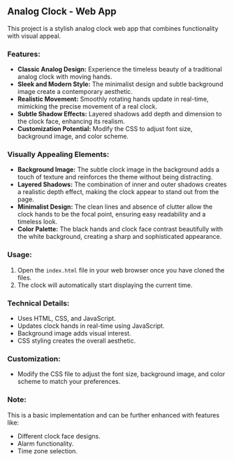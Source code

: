 ## Analog Clock - Web App

This project is a stylish analog clock web app that combines functionality with visual appeal.

### Features:

- **Classic Analog Design:** Experience the timeless beauty of a traditional analog clock with moving hands.
- **Sleek and Modern Style:** The minimalist design and subtle background image create a contemporary aesthetic.
- **Realistic Movement:** Smoothly rotating hands update in real-time, mimicking the precise movement of a real clock.
- **Subtle Shadow Effects:** Layered shadows add depth and dimension to the clock face, enhancing its realism.
- **Customization Potential:** Modify the CSS to adjust font size, background image, and color scheme.

### Visually Appealing Elements:

- **Background Image:** The subtle clock image in the background adds a touch of texture and reinforces the theme without being distracting.
- **Layered Shadows:** The combination of inner and outer shadows creates a realistic depth effect, making the clock appear to stand out from the page.
- **Minimalist Design:** The clean lines and absence of clutter allow the clock hands to be the focal point, ensuring easy readability and a timeless look.
- **Color Palette:** The black hands and clock face contrast beautifully with the white background, creating a sharp and sophisticated appearance.

### Usage:

1. Open the `index.html` file in your web browser once you have cloned the files.
2. The clock will automatically start displaying the current time.

### Technical Details:

- Uses HTML, CSS, and JavaScript.
- Updates clock hands in real-time using JavaScript.
- Background image adds visual interest.
- CSS styling creates the overall aesthetic.

### Customization:

- Modify the CSS file to adjust the font size, background image, and color scheme to match your preferences.

### Note:

This is a basic implementation and can be further enhanced with features like:

- Different clock face designs.
- Alarm functionality.
- Time zone selection.
